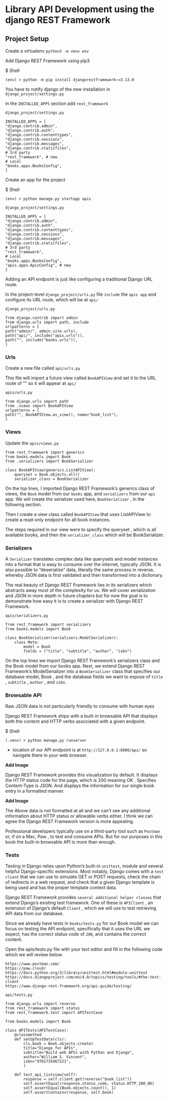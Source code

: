 # Library API Development using the django REST Framework

## Project Setup

Create a virtualenv `python3 -m venv env`

Add Django REST Framework using pip3

$ Shell
```
(env) > python -m pip install djangorestframework~=3.13.0
```

You have to notify django of the new installation in `django_project/settings.py`

in the `INSTALLED_APPS` section add `rest_framework`

`django_project/settings.py`
```
INSTALLED_APPS = [
"django.contrib.admin",
"django.contrib.auth",
"django.contrib.contenttypes",
"django.contrib.sessions",
"django.contrib.messages",
"django.contrib.staticfiles",
# 3rd party
"rest_framework", # new
# Local
"books.apps.BooksConfig",
]
```

Create an app for the project

$ Shell
```
(env) > python manage.py startapp apis
```

`django_project/settings.py`
```
INSTALLED_APPS = [
"django.contrib.admin",
"django.contrib.auth",
"django.contrib.contenttypes",
"django.contrib.sessions",
"django.contrib.messages",
"django.contrib.staticfiles",
# 3rd party
"rest_framework",
# Local
"books.apps.BooksConfig",
"apis.apps.ApisConfig", # new
]
```

Adding an API endpoint is just like configuring a traditional
Django URL route.

In the project-level `django_project/urls.py` file `include` the `apis app` and configure its URL route, which will be at `api/`

`django_project/urls.py`

```
from django.contrib import admin
from django.urls import path, include
urlpatterns = [
path("admin/", admin.site.urls),
path("api/", include("apis.urls")),
path("", include("books.urls")),
]
```

### Urls

Create a new file called `api/urls.py`

This file will import a future view called `BookAPIView` and set it to the URL route of "" so it will appear at `api/`

`apis/urls.py`

```
from django.urls import path
from .views import BookAPIView
urlpatterns = [
path("", BookAPIView.as_view(), name="book_list"),
]
```

### Views

Update the `apis/views.py`

```
from rest_framework import generics
from books.models import Book
from .serializers import BookSerializer

class BookAPIView(generics.ListAPIView):
    queryset = Book.objects.all()
    serializer_class = BookSerializer
```

On the top lines, I imported Django REST Framework’s generics class of views, the `Book` model from our `books` app, and `serializers` from our `api` app. We will create the serializer used here, `BookSerializer` , in the following section.

Then I create a view class called `BookAPIView` that uses ListAPIView to create a read-only endpoint for all book instances.

The steps required in our view were to specify the queryset , which is all available books, and then the `serializer_class` which will be BookSerializer.

### Serializers

A `Serializer` translates complex data like querysets and model instances into a format that is easy to consume over the internet, typically JSON. It is also possible to “deserialize” data, literally the same process in reverse, whereby JSON data is first validated and then transformed into a dictionary.

The real beauty of Django REST Framework lies in its serializers which abstracts away most of the complexity for us. We will cover serialization and JSON in more depth in future chapters but for now the goal is to demonstrate how easy it is to create a serializer with Django REST Framework.

`apis/serializers.py`

```
from rest_framework import serializers
from books.models import Book

class BookSerializer(serializers.ModelSerializer):
    class Meta:
        model = Book
        fields = ("title", "subtitle", "author", "isbn")
```

On the top lines we import Django REST Framework’s serializers class and the Book model from
our books app. Next, we extend Django REST Framework’s ModelSerializer into a `BookSerializer`
class that specifies our database model, Book , and the database fields we want to expose of `title` , `subtitle` , `author` , and `isbn`.

### Browsable API

Raw JSON data is not particularly friendly to consume with human eyes

Django REST Framework ships with a built-in browsable API that displays both the content and HTTP verbs associated with a given endpoint.

$ Shell
```
(.venv) > python manage.py runserver
```

- location of our API endpoint is at `http://127.0.0.1:8000/api/` so navigate there in your web browser.

**Add Image**

Django REST Framework provides this visualization by default. It displays the HTTP status code for the page, which is 200 meaning OK . Specifies Content-Type is JSON. And displays the information for our single book entry in a formatted manner.

**Add Image**

The Above data is not formatted at all and we can’t see any additional
information about HTTP status or allowable verbs either. I think we can agree the Django REST Framework version is more appealing.

Professional developers typically use on a third-party tool such as `Postman`  or, if on a Mac, Paw , to test and consume APIs. But for our purposes in this book the built-in browsable API is more than enough.

### Tests

Testing in Django relies upon Python’s built-in `unittest`, module and several helpful Django-specific extensions. Most notably, Django comes with a `test client` that we can use to simulate GET or POST requests, check the chain of redirects in a web request, and check that a given
Django template is being used and has the proper template context data.

Django REST Framework provides `several additional helper classes` that extend Django’s existing test framework. One of these is `APIClient` , an extension of Django’s default `Client` , which we will use to test retrieving API data from our database.

Since we already have tests in `books/tests.py` for our Book model we can focus on testing the API endpoint, specifically that it uses the URL we expect, has the correct status code of `200`, and contains the correct content.

Open the apis/tests.py file with your text editor and fill in the following code which we will review below.

```
https://www.postman.com/
https://paw.cloud/
https://docs.python.org/3/library/unittest.html#module-unittest
https://docs.djangoproject.com/en/4.0/topics/testing/tools/#the-test-client
https://www.django-rest-framework.org/api-guide/testing/
```

`api/tests.py`

```
from django.urls import reverse
from rest_framework import status
from rest_framework.test import APITestCase

from books.models import Book

class APITests(APITestCase):
    @classmethod
    def setUpTestData(cls):
        cls.book = Book.objects.create(
        title="Django for APIs",
        subtitle="Build web APIs with Python and Django",
        author="William S. Vincent",
        isbn="9781735467221",
        )

    def test_api_listview(self):
        response = self.client.get(reverse("book_list"))
        self.assertEqual(response.status_code, status.HTTP_200_OK)
        self.assertEqual(Book.objects.count(), 1)
        self.assertContains(response, self.book)
```

